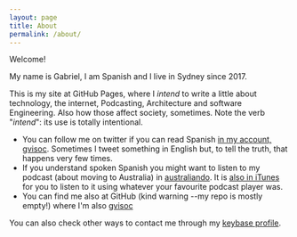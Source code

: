 ```yaml
---
layout: page
title: About
permalink: /about/
---
```


Welcome!

My name is Gabriel, I am Spanish and I live in Sydney since 2017.

This is my site at GitHub Pages, where I *intend* to write a little about technology, the internet, Podcasting, Architecture and software Engineering. Also how those affect society, sometimes. Note the verb "*intend*": its use is totally intentional.

* You can follow me on twitter if you can read Spanish [in my account, gvisoc](https://twitter.com/gvisoc). Sometimes I tweet something in English but, to tell the truth, that happens very few times.
* If you understand spoken Spanish you might want to listen to my podcast (about moving to Australia) in [australiando](https://australiando.es). It is [also in iTunes](https://itunes.apple.com/es/podcast/australiando/id1219755027?mt=2) for you to listen to it using whatever your favourite podcast player was.
* You can find me also at GitHub (kind warning --my repo is mostly empty!) where I'm also [gvisoc](https://github.com/gvisoc)

You can also check other ways to contact me through my [keybase profile](https://keybase.io/gvisoc).
